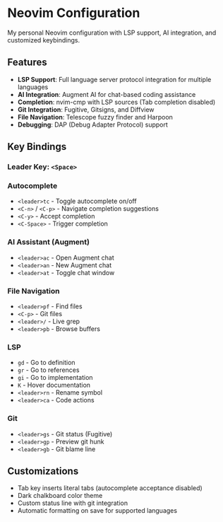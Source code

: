 # Neovim Configuration

My personal Neovim configuration with LSP support, AI integration, and customized keybindings.

## Features

- **LSP Support**: Full language server protocol integration for multiple languages
- **AI Integration**: Augment AI for chat-based coding assistance
- **Completion**: nvim-cmp with LSP sources (Tab completion disabled)
- **Git Integration**: Fugitive, Gitsigns, and Diffview
- **File Navigation**: Telescope fuzzy finder and Harpoon
- **Debugging**: DAP (Debug Adapter Protocol) support

## Key Bindings

### Leader Key: `<Space>`

### Autocomplete
- `<leader>tc` - Toggle autocomplete on/off
- `<C-n>` / `<C-p>` - Navigate completion suggestions
- `<C-y>` - Accept completion
- `<C-Space>` - Trigger completion

### AI Assistant (Augment)
- `<leader>ac` - Open Augment chat
- `<leader>an` - New Augment chat
- `<leader>at` - Toggle chat window

### File Navigation
- `<leader>pf` - Find files
- `<C-p>` - Git files
- `<leader>/` - Live grep
- `<leader>pb` - Browse buffers

### LSP
- `gd` - Go to definition
- `gr` - Go to references
- `gi` - Go to implementation
- `K` - Hover documentation
- `<leader>rn` - Rename symbol
- `<leader>ca` - Code actions

### Git
- `<leader>gs` - Git status (Fugitive)
- `<leader>gp` - Preview git hunk
- `<leader>gb` - Git blame line

## Customizations

- Tab key inserts literal tabs (autocomplete acceptance disabled)
- Dark chalkboard color theme
- Custom status line with git integration
- Automatic formatting on save for supported languages
